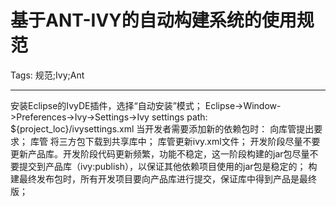 # 基于ANT-IVY的自动构建系统的使用规范
Tags: 规范;Ivy;Ant

------

安装Eclipse的IvyDE插件，选择“自动安装”模式； 
 Eclipse->Window->Preferences->Ivy->Settings->Ivy settings path: ${project_loc}/ivysettings.xml 
 当开发者需要添加新的依赖包时： 
 向库管提出要求； 
 库管 
 将三方包下载到共享库中； 
 库管更新ivy.xml文件； 
  开发阶段尽量不要更新产品库。开发阶段代码更新频繁，功能不稳定，这一阶段构建的jar包尽量不要提交到产品库（ivy:publish），以保证其他依赖项目使用的jar包是稳定的； 
 构建最终发布包时，所有开发项目要向产品库进行提交，保证库中得到产品是最终版；